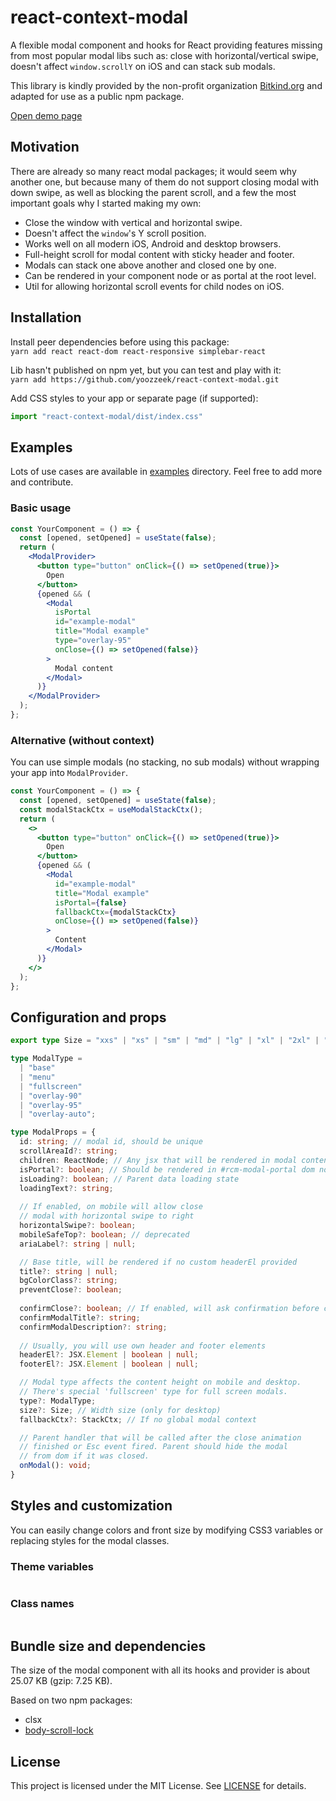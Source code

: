 # react-context-modal

A flexible modal component and hooks for React providing features missing from most popular modal libs such as: close with horizontal/vertical swipe, doesn't affect `window.scrollY` on iOS and can stack sub modals.

This library is kindly provided by the non-profit organization [Bitkind.org](https://bitkind.org/about) and adapted for use as a public npm package.

[Open demo page](https://react-context-modal.github.com/yoozzeek)

## Motivation

There are already so many react modal packages; 
it would seem why another one, but because many of them 
do not support closing modal with down swipe, as well 
as blocking the parent scroll, and a few the most 
important goals why I started making my own:

* Close the window with vertical and horizontal swipe.
* Doesn't affect the `window`'s Y scroll position.
* Works well on all modern iOS, Android and desktop browsers.
* Full-height scroll for modal content with sticky header and footer.
* Modals can stack one above another and closed one by one.
* Can be rendered in your component node or as portal at the root level.
* Util for allowing horizontal scroll events for child nodes on iOS.


## Installation
Install peer dependencies before using this package:
<br/>
`yarn add react react-dom react-responsive simplebar-react`

Lib hasn't published on npm yet, but you can test and play with it:
<br />
`yarn add https://github.com/yoozzeek/react-context-modal.git`

Add CSS styles to your app or separate page (if supported):
<br />
```jsx
import "react-context-modal/dist/index.css"
```


## Examples
Lots of use cases are available in [examples](./examples) directory. Feel free to add more and contribute.

### Basic usage
```jsx
const YourComponent = () => {
  const [opened, setOpened] = useState(false);
  return (
    <ModalProvider>
      <button type="button" onClick={() => setOpened(true)}>
        Open
      </button>
      {opened && (
        <Modal
          isPortal
          id="example-modal"
          title="Modal example"
          type="overlay-95"
          onClose={() => setOpened(false)}
        >
          Modal content
        </Modal>
      )}
    </ModalProvider>
  );
};
```

### Alternative (without context)
You can use simple modals (no stacking, no sub modals) without wrapping your app into `ModalProvider`.
```jsx
const YourComponent = () => {
  const [opened, setOpened] = useState(false);
  const modalStackCtx = useModalStackCtx();
  return (
    <>
      <button type="button" onClick={() => setOpened(true)}>
        Open
      </button>
      {opened && (
        <Modal
          id="example-modal"
          title="Modal example"
          isPortal={false}
          fallbackCtx={modalStackCtx}
          onClose={() => setOpened(false)}
        >
          Content
        </Modal>
      )}
    </>
  );
};
```

## Configuration and props
```typescript
export type Size = "xxs" | "xs" | "sm" | "md" | "lg" | "xl" | "2xl" | "3xl";

type ModalType =
  | "base"
  | "menu"
  | "fullscreen"
  | "overlay-90"
  | "overlay-95"
  | "overlay-auto";

type ModalProps = {
  id: string; // modal id, should be unique
  scrollAreaId?: string;
  children: ReactNode; // Any jsx that will be rendered in modal content container
  isPortal?: boolean; // Should be rendered in #rcm-modal-portal dom node or inline
  isLoading?: boolean; // Parent data loading state
  loadingText?: string;
  
  // If enabled, on mobile will allow close 
  // modal with horizontal swipe to right
  horizontalSwipe?: boolean;
  mobileSafeTop?: boolean; // deprecated
  ariaLabel?: string | null;

  // Base title, will be rendered if no custom headerEl provided
  title?: string | null;
  bgColorClass?: string;
  preventClose?: boolean;
  
  confirmClose?: boolean; // If enabled, will ask confirmation before close
  confirmModalTitle?: string;
  confirmModalDescription?: string;
  
  // Usually, you will use own header and footer elements
  headerEl?: JSX.Element | boolean | null;
  footerEl?: JSX.Element | boolean | null;

  // Modal type affects the content height on mobile and desktop.
  // There's special 'fullscreen' type for full screen modals.
  type?: ModalType;
  size?: Size; // Width size (only for desktop)
  fallbackCtx?: StackCtx; // If no global modal context

  // Parent handler that will be called after the close animation 
  // finished or Esc event fired. Parent should hide the modal
  // from dom if it was closed.
  onModal(): void;
}
```

## Styles and customization
You can easily change colors and front size by modifying CSS3 variables or 
replacing styles for the modal classes.

### Theme variables
```css

```

### Class names
```css

```

## Bundle size and dependencies
The size of the modal component with all its hooks and provider is about 25.07 KB (gzip: 7.25 KB).

Based on two npm packages:
- clsx
- [body-scroll-lock](https://github.com/yoozzeek/body-scroll-lock)

## License

This project is licensed under the MIT License. See [LICENSE](./LICENSE) for details.
